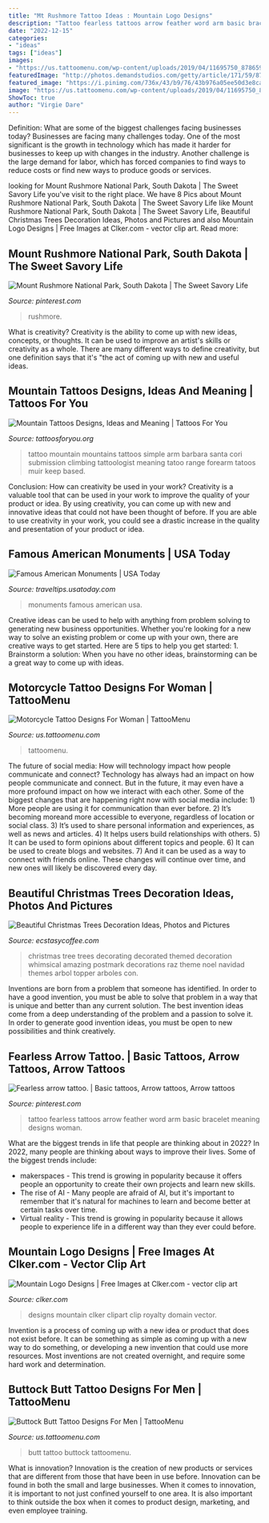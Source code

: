 ```yaml
---
title: "Mt Rushmore Tattoo Ideas : Mountain Logo Designs"
description: "Tattoo fearless tattoos arrow feather word arm basic bracelet meaning designs woman"
date: "2022-12-15"
categories:
- "ideas"
tags: ["ideas"]
images:
- "https://us.tattoomenu.com/wp-content/uploads/2019/04/11695750_878659275521572_6145760146998893301_n.jpg"
featuredImage: "http://photos.demandstudios.com/getty/article/171/59/87729111.jpg"
featured_image: "https://i.pinimg.com/736x/43/b9/76/43b976a05ee50d3e8caa192367e75f1b.jpg"
image: "https://us.tattoomenu.com/wp-content/uploads/2019/04/11695750_878659275521572_6145760146998893301_n.jpg"
ShowToc: true
author: "Virgie Dare"
---
```



Definition: What are some of the biggest challenges facing businesses today?
Businesses are facing many challenges today. One of the most significant is the growth in technology which has made it harder for businesses to keep up with changes in the industry. Another challenge is the large demand for labor, which has forced companies to find ways to reduce costs or find new ways to produce goods or services.

	

		
looking for Mount Rushmore National Park, South Dakota | The Sweet Savory Life you've visit to the right place. We have 8 Pics about Mount Rushmore National Park, South Dakota | The Sweet Savory Life like Mount Rushmore National Park, South Dakota | The Sweet Savory Life, Beautiful Christmas Trees Decoration Ideas, Photos and Pictures and also Mountain Logo Designs | Free Images at Clker.com - vector clip art. Read more:
		
    
## Mount Rushmore National Park, South Dakota | The Sweet Savory Life

<img loading=lazy src="https://i.pinimg.com/736x/43/b9/76/43b976a05ee50d3e8caa192367e75f1b.jpg" onerror="this.onerror=null;this.src='https://tse2.mm.bing.net/th?id=OIP.KqnRIPcrxPgLeUgM6SGeuwHaJ3&amp;pid=15.1';" alt="Mount Rushmore National Park, South Dakota | The Sweet Savory Life">

_Source: pinterest.com_

>rushmore. 

	

What is creativity?
Creativity is the ability to come up with new ideas, concepts, or thoughts. It can be used to improve an artist's skills or creativity as a whole. There are many different ways to define creativity, but one definition says that it's "the act of coming up with new and useful ideas.

    
## Mountain Tattoos Designs, Ideas And Meaning | Tattoos For You

<img loading=lazy src="http://www.tattoosforyou.org/wp-content/uploads/2016/05/Mountain-Tattoo-Small.jpg" onerror="this.onerror=null;this.src='https://tse3.mm.bing.net/th?id=OIP.KtcBDkjRBnlvde3KVIguHwHaHa&amp;pid=15.1';" alt="Mountain Tattoos Designs, Ideas and Meaning | Tattoos For You">

_Source: tattoosforyou.org_

>tattoo mountain mountains tattoos simple arm barbara santa cori submission climbing tattoologist meaning tatoo range forearm tatoos muir keep based. 

	

Conclusion: How can creativity be used in your work?
Creativity is a valuable tool that can be used in your work to improve the quality of your product or idea. By using creativity, you can come up with new and innovative ideas that could not have been thought of before. If you are able to use creativity in your work, you could see a drastic increase in the quality and presentation of your product or idea.

    
## Famous American Monuments | USA Today

<img loading=lazy src="http://photos.demandstudios.com/getty/article/171/59/87729111.jpg" onerror="this.onerror=null;this.src='https://tse3.mm.bing.net/th?id=OIP.3XrwCSz2MHnmEUgQzSQ0VQHaKX&amp;pid=15.1';" alt="Famous American Monuments | USA Today">

_Source: traveltips.usatoday.com_

>monuments famous american usa. 

	

Creative ideas can be used to help with anything from problem solving to generating new business opportunities. Whether you're looking for a new way to solve an existing problem or come up with your own, there are creative ways to get started. Here are 5 tips to help you get started: 1. Brainstorm a solution: When you have no other ideas, brainstorming can be a great way to come up with ideas.

    
## Motorcycle Tattoo Designs For Woman | TattooMenu

<img loading=lazy src="https://us.tattoomenu.com/wp-content/uploads/2019/08/61383956_2274872952552191_6963946190907899904_n.jpg" onerror="this.onerror=null;this.src='https://tse4.mm.bing.net/th?id=OIP.iSnuokeWfEtp1AzhKsgcdAAAAA&amp;pid=15.1';" alt="Motorcycle Tattoo Designs For Woman | TattooMenu">

_Source: us.tattoomenu.com_

>tattoomenu. 

	

The future of social media: How will technology impact how people communicate and connect?
Technology has always had an impact on how people communicate and connect. But in the future, it may even have a more profound impact on how we interact with each other. Some of the biggest changes that are happening right now with social media include: 1) More people are using it for communication than ever before. 2) It’s becoming moreand more accessible to everyone, regardless of location or social class. 3) It’s used to share personal information and experiences, as well as news and articles. 4) It helps users build relationships with others. 5) It can be used to form opinions about different topics and people. 6) It can be used to create blogs and websites. 7) And it can be used as a way to connect with friends online. These changes will continue over time, and new ones will likely be discovered every day.

    
## Beautiful Christmas Trees Decoration Ideas, Photos And Pictures

<img loading=lazy src="https://i0.wp.com/www.ecstasycoffee.com/wp-content/uploads/2014/12/149.jpg?resize=750%2C1069" onerror="this.onerror=null;this.src='https://tse2.mm.bing.net/th?id=OIP.KK_9W94B6w4-m6bThdjpfwHaKj&amp;pid=15.1';" alt="Beautiful Christmas Trees Decoration Ideas, Photos and Pictures">

_Source: ecstasycoffee.com_

>christmas tree trees decorating decorated themed decoration whimsical amazing postmark decorations raz theme noel navidad themes arbol topper arboles con. 

	

Inventions are born from a problem that someone has identified. In order to have a good invention, you must be able to solve that problem in a way that is unique and better than any current solution. The best invention ideas come from a deep understanding of the problem and a passion to solve it. In order to generate good invention ideas, you must be open to new possibilities and think creatively.

    
## Fearless Arrow Tattoo. | Basic Tattoos, Arrow Tattoos, Arrow Tattoos

<img loading=lazy src="https://i.pinimg.com/736x/0d/d2/d5/0dd2d5187b68ac4c1277f12d4d57e6dd--feather-arrow-tattoo-arrow-tattoos.jpg" onerror="this.onerror=null;this.src='https://tse1.mm.bing.net/th?id=OIP.lFpzCB1XvgtyI6ERFObf1AHaJ3&amp;pid=15.1';" alt="Fearless arrow tattoo. | Basic tattoos, Arrow tattoos, Arrow tattoos">

_Source: pinterest.com_

>tattoo fearless tattoos arrow feather word arm basic bracelet meaning designs woman. 

	

What are the biggest trends in life that people are thinking about in 2022?
In 2022, many people are thinking about ways to improve their lives. Some of the biggest trends include: 
- makerspaces - This trend is growing in popularity because it offers people an opportunity to create their own projects and learn new skills. 
- The rise of AI - Many people are afraid of AI, but it's important to remember that it's natural for machines to learn and become better at certain tasks over time. 
- Virtual reality - This trend is growing in popularity because it allows people to experience life in a different way than they ever could before.

    
## Mountain Logo Designs | Free Images At Clker.com - Vector Clip Art

<img loading=lazy src="http://www.clker.com/cliparts/7/f/e/b/1513756801354987748mountain-logo-designs.hi.png" onerror="this.onerror=null;this.src='https://tse1.mm.bing.net/th?id=OIP.0nSfFMzsGQRkgzd5gE3RoAHaFj&amp;pid=15.1';" alt="Mountain Logo Designs | Free Images at Clker.com - vector clip art">

_Source: clker.com_

>designs mountain clker clipart clip royalty domain vector. 

	

Invention is a process of coming up with a new idea or product that does not exist before. It can be something as simple as coming up with a new way to do something, or developing a new invention that could use more resources. Most inventions are not created overnight, and require some hard work and determination.

    
## Buttock Butt Tattoo Designs For Men | TattooMenu

<img loading=lazy src="https://us.tattoomenu.com/wp-content/uploads/2019/04/11695750_878659275521572_6145760146998893301_n.jpg" onerror="this.onerror=null;this.src='https://tse1.mm.bing.net/th?id=OIP.KrYit5zHtEApOgcHf7mrSgHaJ4&amp;pid=15.1';" alt="Buttock Butt Tattoo Designs For Men | TattooMenu">

_Source: us.tattoomenu.com_

>butt tattoo buttock tattoomenu. 

	

What is innovation?
Innovation is the creation of new products or services that are different from those that have been in use before. Innovation can be found in both the small and large businesses. When it comes to innovation, it is important to not just confined yourself to one area. It is also important to think outside the box when it comes to product design, marketing, and even employee training.

